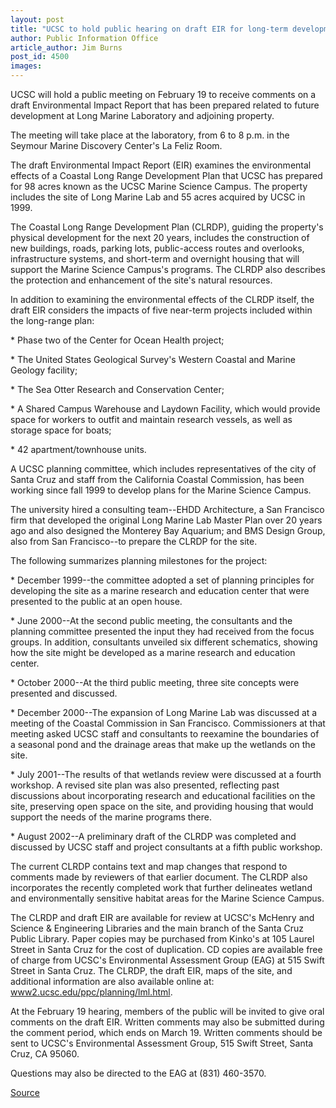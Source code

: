 ```yaml
---
layout: post
title: "UCSC to hold public hearing on draft EIR for long-term development of Long Marine Laboratory, adjoining property"
author: Public Information Office
article_author: Jim Burns
post_id: 4500
images:
---
```


<p>
  UCSC will hold a public meeting on February 19 to receive comments on a draft Environmental Impact Report that has been prepared related to future development at Long Marine Laboratory and adjoining property.<br>
</p>
<p>
  The meeting will take place at the laboratory, from 6 to 8 p.m. in the Seymour Marine Discovery Center's La Feliz Room.<br>
</p>
<p>
  The draft Environmental Impact Report (EIR) examines the environmental effects of a Coastal Long Range Development Plan that UCSC has prepared for 98 acres known as the UCSC Marine Science Campus. The property includes the site of Long Marine Lab and 55 acres acquired by UCSC in 1999.<br>
</p>
<p>
  The Coastal Long Range Development Plan (CLRDP), guiding the property's physical development for the next 20 years, includes the construction of new buildings, roads, parking lots, public-access routes and overlooks, infrastructure systems, and short-term and overnight housing that will support the Marine Science Campus's programs. The CLRDP also describes the protection and enhancement of the site's natural resources.<br>
</p>
<p>
  In addition to examining the environmental effects of the CLRDP itself, the draft EIR considers the impacts of five near-term projects included within the long-range plan:<br>
</p>
<p>
  * Phase two of the Center for Ocean Health project;<br>
</p>
<p>
  * The United States Geological Survey's Western Coastal and Marine Geology facility;<br>
</p>
<p>
  * The Sea Otter Research and Conservation Center;<br>
</p>
<p>
  * A Shared Campus Warehouse and Laydown Facility, which would provide space for workers to outfit and maintain research vessels, as well as storage space for boats;<br>
</p>
<p>
  * 42 apartment/townhouse units.<br>
</p>
<p>
  A UCSC planning committee, which includes representatives of the city of Santa Cruz and staff from the California Coastal Commission, has been working since fall 1999 to develop plans for the Marine Science Campus.<br>
</p>
<p>
  The university hired a consulting team--EHDD Architecture, a San Francisco firm that developed the original Long Marine Lab Master Plan over 20 years ago and also designed the Monterey Bay Aquarium; and BMS Design Group, also from San Francisco--to prepare the CLRDP for the site.<br>
</p>
<p>
  The following summarizes planning milestones for the project:<br>
</p>
<p>
  * December 1999--the committee adopted a set of planning principles for developing the site as a marine research and education center that were presented to the public at an open house.<br>
</p>
<p>
  * June 2000--At the second public meeting, the consultants and the planning committee presented the input they had received from the focus groups. In addition, consultants unveiled six different schematics, showing how the site might be developed as a marine research and education center.<br>
</p>
<p>
  * October 2000--At the third public meeting, three site concepts were presented and discussed.<br>
</p>
<p>
  * December 2000--The expansion of Long Marine Lab was discussed at a meeting of the Coastal Commission in San Francisco. Commissioners at that meeting asked UCSC staff and consultants to reexamine the boundaries of a seasonal pond and the drainage areas that make up the wetlands on the site.<br>
</p>
<p>
  * July 2001--The results of that wetlands review were discussed at a fourth workshop. A revised site plan was also presented, reflecting past discussions about incorporating research and educational facilities on the site, preserving open space on the site, and providing housing that would support the needs of the marine programs there.<br>
</p>
<p>
  * August 2002--A preliminary draft of the CLRDP was completed and discussed by UCSC staff and project consultants at a fifth public workshop.<br>
</p>
<p>
  The current CLRDP contains text and map changes that respond to comments made by reviewers of that earlier document. The CLRDP also incorporates the recently completed work that further delineates wetland and environmentally sensitive habitat areas for the Marine Science Campus.<br>
</p>
<p>
  The CLRDP and draft EIR are available for review at UCSC's McHenry and Science &amp; Engineering Libraries and the main branch of the Santa Cruz Public Library. Paper copies may be purchased from Kinko's at 105 Laurel Street in Santa Cruz for the cost of duplication. CD copies are available free of charge from UCSC's Environmental Assessment Group (EAG) at 515 Swift Street in Santa Cruz. The CLRDP, the draft EIR, maps of the site, and additional information are also available online at: <a href="http://www2.ucsc.edu/ppc/planning/lml.html">www2.ucsc.edu/ppc/planning/lml.html</a>.<br>
</p>
<p>
  At the February 19 hearing, members of the public will be invited to give oral comments on the draft EIR. Written comments may also be submitted during the comment period, which ends on March 19. Written comments should be sent to UCSC's Environmental Assessment Group, 515 Swift Street, Santa Cruz, CA 95060.<br>
</p>
<p>
  Questions may also be directed to the EAG at (831) 460-3570.
</p>
<p><a href="http://www1.ucsc.edu/currents/03-04/02-02/eir.html" title="Permalink to eir">Source</a></p>
